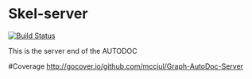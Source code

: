 # Skel-server
[![Build Status](https://travis-ci.org/mccjul/Graph-AutoDoc-Server.svg?branch=master)](https://travis-ci.org/mccjul/Graph-AutoDoc-Server)

This is the server end of the AUTODOC

#Coverage
http://gocover.io/github.com/mccjul/Graph-AutoDoc-Server